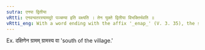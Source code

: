 ```yaml
---
sutra: एनपा द्वितीया
vRtti: एनवन्वतरस्यामदूरे पञ्चम्या इति वक्ष्यति । तेन युक्ते द्वितीया विभक्तिर्भवति ॥
vRtti_eng: With a word ending with the affix '_enap_' (V. 3. 35), the second case-affix is employed as well as the sixth.
---
```

Ex. दक्षिणेन ग्रामम् ग्रामस्य वा 'south of the village.'
